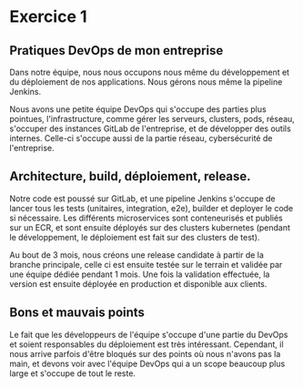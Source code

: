# Exercice 1

## Pratiques DevOps de mon entreprise

Dans notre équipe, nous nous occupons nous même du développement et du déploiement de nos applications. Nous gérons nous même la pipeline Jenkins.

Nous avons une petite équipe DevOps qui s'occupe des parties plus pointues, l'infrastructure, comme gérer les serveurs, clusters, pods, réseau, s'occuper des instances GitLab de l'entreprise, et de développer des outils internes.
Celle-ci s'occupe aussi de la partie réseau, cybersécurité de l'entreprise.

## Architecture, build, déploiement, release.

Notre code est poussé sur GitLab, et une pipeline Jenkins s'occupe de lancer tous les tests (unitaires, integration, e2e), builder et deployer le code si nécessaire. Les différents microservices sont conteneurisés et publiés sur un ECR, et sont ensuite déployés sur des clusters kubernetes (pendant le développement, le déploiement est fait sur des clusters de test).

Au bout de 3 mois, nous créons une release candidate à partir de la branche principale, celle ci est ensuite testée sur le terrain et validée par une équipe dédiée pendant 1 mois. Une fois la validation effectuée, la version est ensuite déployée en production et disponible aux clients.

## Bons et mauvais points

Le fait que les développeurs de l'équipe s'occupe d'une partie du DevOps et soient responsables du déploiement est très intéressant.
Cependant, il nous arrive parfois d'être bloqués sur des points où nous n'avons pas la main, et devons voir avec l'équipe DevOps qui a un scope beaucoup plus large et s'occupe de tout le reste.